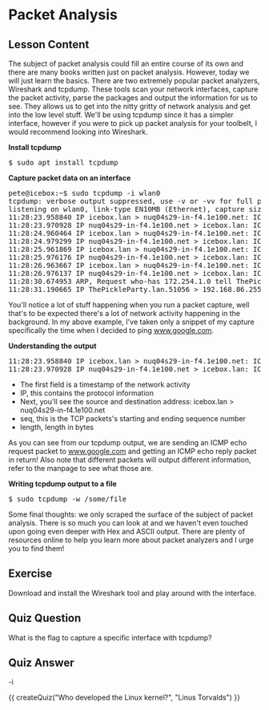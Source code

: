 # Packet Analysis

## Lesson Content

The subject of packet analysis could fill an entire course of its own and there are many books written just on packet analysis. However, today we will just learn the basics. There are two extremely popular packet analyzers, Wireshark and tcpdump. These tools scan your network interfaces, capture the packet activity, parse the packages and output the information for us to see. They allows us to get into the nitty gritty of network analysis and get into the low level stuff. We'll be using tcpdump since it has a simpler interface, however if you were to pick up packet analysis for your toolbelt, I would recommend looking into Wireshark.

<b>Install tcpdump</b>

<pre>
$ sudo apt install tcpdump
</pre>

<b>Capture packet data on an interface</b>

<pre>
pete@icebox:~$ sudo tcpdump -i wlan0
tcpdump: verbose output suppressed, use -v or -vv for full protocol decode
listening on wlan0, link-type EN10MB (Ethernet), capture size 65535 bytes
11:28:23.958840 IP icebox.lan > nuq04s29-in-f4.1e100.net: ICMP echo request, id 1901, seq 2, length 64
11:28:23.970928 IP nuq04s29-in-f4.1e100.net > icebox.lan: ICMP echo reply, id 1901, seq 2, length 64
11:28:24.960464 IP icebox.lan > nuq04s29-in-f4.1e100.net: ICMP echo request, id 1901, seq 3, length 64
11:28:24.979299 IP nuq04s29-in-f4.1e100.net > icebox.lan: ICMP echo reply, id 1901, seq 3, length 64
11:28:25.961869 IP icebox.lan > nuq04s29-in-f4.1e100.net: ICMP echo request, id 1901, seq 4, length 64
11:28:25.976176 IP nuq04s29-in-f4.1e100.net > icebox.lan: ICMP echo reply, id 1901, seq 4, length 64
11:28:26.963667 IP icebox.lan > nuq04s29-in-f4.1e100.net: ICMP echo request, id 1901, seq 5, length 64
11:28:26.976137 IP nuq04s29-in-f4.1e100.net > icebox.lan: ICMP echo reply, id 1901, seq 5, length 64
11:28:30.674953 ARP, Request who-has 172.254.1.0 tell ThePickleParty.lan, length 28
11:28:31.190665 IP ThePickleParty.lan.51056 > 192.168.86.255.rfe: UDP, length 306
</pre>

You'll notice a lot of stuff happening when you run a packet capture, well that's to be expected there's a lot of network activity happening in the background. In my above example, I've taken only a snippet of my capture specifically the time when I decided to ping www.google.com. 

<b>Understanding the output</b>

<pre>
11:28:23.958840 IP icebox.lan > nuq04s29-in-f4.1e100.net: ICMP echo request, id 1901, seq 2, length 64
11:28:23.970928 IP nuq04s29-in-f4.1e100.net > icebox.lan: ICMP echo reply, id 1901, seq 2, length 64
</pre>

<ul>
<li>The first field is a timestamp of the network activity</li>
<li>IP, this contains the protocol information</li>
<li>Next, you'll see the source and destination address: icebox.lan > nuq04s29-in-f4.1e100.net</li>
<li>seq, this is the TCP packets's starting and ending sequence number</li>
<li>length, length in bytes</li>
</ul>

As you can see from our tcpdump output, we are sending an ICMP echo request packet to www.google.com and getting an ICMP echo reply packet in return! Also note that different packets will output different information, refer to the manpage to see what those are.

<b>Writing tcpdump output to a file</b>

<pre>
$ sudo tcpdump -w /some/file
</pre>


Some final thoughts: we only scraped the surface of the subject of packet analysis. There is so much you can look at and we haven't even touched upon going even deeper with Hex and ASCII output. There are plenty of resources online to help you learn more about packet analyzers and I urge you to find them!

## Exercise

Download and install the Wireshark tool and play around with the interface.

## Quiz Question

What is the flag to capture a specific interface with tcpdump?

## Quiz Answer

-i

<script src="../quiz.js"></script>

<div id="quiz">
  {{ createQuiz("Who developed the Linux kernel?", "Linus Torvalds") }}
</div>
